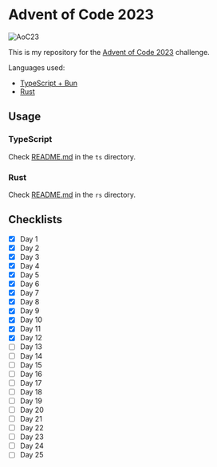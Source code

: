 # Advent of Code 2023

![AoC23](https://repository-images.githubusercontent.com/726431802/c8e91bfc-1db4-4fa8-93b2-dcb8cf18cc0c)

This is my repository for the [Advent of Code 2023](https://adventofcode.com/2023) challenge.

Languages used:
- [TypeScript + Bun](https://bun.sh/)
- [Rust](https://www.rust-lang.org/)

## Usage

### TypeScript

Check [README.md](code/ts/README.md) in the `ts` directory.

### Rust

Check [README.md](code/rs/README.md) in the `rs` directory.

## Checklists

- [x] Day 1
- [x] Day 2
- [x] Day 3
- [x] Day 4
- [x] Day 5
- [x] Day 6
- [x] Day 7
- [x] Day 8
- [x] Day 9
- [x] Day 10
- [x] Day 11
- [x] Day 12
- [ ] Day 13
- [ ] Day 14
- [ ] Day 15
- [ ] Day 16
- [ ] Day 17
- [ ] Day 18
- [ ] Day 19
- [ ] Day 20
- [ ] Day 21
- [ ] Day 22
- [ ] Day 23
- [ ] Day 24
- [ ] Day 25
